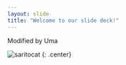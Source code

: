 ```yaml
---
layout: slide
title: "Welcome to our slide deck!"
---
```


Modified by Uma

![saritocat](https://octodex.github.com/images/saritocat.png)
{: .center}
